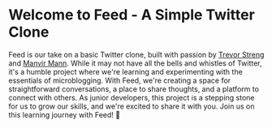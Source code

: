 # Welcome to Feed - A Simple Twitter Clone

Feed is our take on a basic Twitter clone, built with passion by <a href="https://github.com/TrevorStreng" target="_blank">Trevor Streng</a> and <a href="https://github.com/mannmanvir" target="_blank">Manvir Mann</a>. While it may not have all the bells and whistles of Twitter, it's a humble project where we're learning and experimenting with the essentials of microblogging. With Feed, we're creating a space for straightforward conversations, a place to share thoughts, and a platform to connect with others. As junior developers, this project is a stepping stone for us to grow our skills, and we're excited to share it with you. Join us on this learning journey with Feed! 🌱
